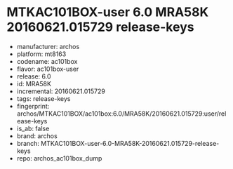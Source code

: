 # MTKAC101BOX-user 6.0 MRA58K 20160621.015729 release-keys
- manufacturer: archos
- platform: mt8163
- codename: ac101box
- flavor: ac101box-user
- release: 6.0
- id: MRA58K
- incremental: 20160621.015729
- tags: release-keys
- fingerprint: archos/MTKAC101BOX/ac101box:6.0/MRA58K/20160621.015729:user/release-keys
- is_ab: false
- brand: archos
- branch: MTKAC101BOX-user-6.0-MRA58K-20160621.015729-release-keys
- repo: archos_ac101box_dump
